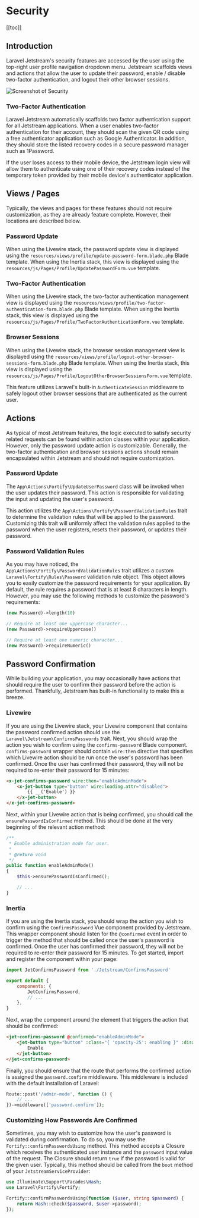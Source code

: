 # Security

[[toc]]

## Introduction

Laravel Jetstream's security features are accessed by the user using the top-right user profile navigation dropdown menu. Jetstream scaffolds views and actions that allow the user to update their password, enable / disable two-factor authentication, and logout their other browser sessions.

![Screenshot of Security](./../../assets/img/security.png)

### Two-Factor Authentication

Laravel Jetstream automatically scaffolds two factor authentication support for all Jetstream applications. When a user enables two-factor authentication for their account, they should scan the given QR code using a free authenticator application such as Google Authenticator. In addition, they should store the listed recovery codes in a secure password manager such as 1Password.

If the user loses access to their mobile device, the Jetstream login view will allow them to authenticate using one of their recovery codes instead of the temporary token provided by their mobile device's authenticator application.

## Views / Pages

Typically, the views and pages for these features should not require customization, as they are already feature complete. However, their locations are described below.

### Password Update

When using the Livewire stack, the password update view is displayed using the `resources/views/profile/update-password-form.blade.php` Blade template. When using the Inertia stack, this view is displayed using the `resources/js/Pages/Profile/UpdatePasswordForm.vue` template.

### Two-Factor Authentication

When using the Livewire stack, the two-factor authentication management view is displayed using the `resources/views/profile/two-factor-authentication-form.blade.php` Blade template. When using the Inertia stack, this view is displayed using the `resources/js/Pages/Profile/TwoFactorAuthenticationForm.vue` template.

### Browser Sessions

When using the Livewire stack, the browser session management view is displayed using the `resources/views/profile/logout-other-browser-sessions-form.blade.php` Blade template. When using the Inertia stack, this view is displayed using the `resources/js/Pages/Profile/LogoutOtherBrowserSessionsForm.vue` template.

This feature utilizes Laravel's built-in `AuthenticateSession` middleware to safely logout other browser sessions that are authenticated as the current user.

## Actions

As typical of most Jetstream features, the logic executed to satisfy security related requests can be found within action classes within your application. However, only the password update action is customizable. Generally, the two-factor authentication and browser sessions actions should remain encapsulated within Jetstream and should not require customization.

### Password Update

The `App\Actions\Fortify\UpdateUserPassword` class will be invoked when the user updates their password. This action is responsible for validating the input and updating the user's password.

This action utilizes the `App\Actions\Fortify\PasswordValidationRules` trait to determine the validation rules that will be applied to the password. Customizing this trait will uniformly affect the validation rules applied to the password when the user registers, resets their password, or updates their password.

### Password Validation Rules

As you may have noticed, the `App\Actions\Fortify\PasswordValidationRules` trait utilizes a custom `Laravel\Fortify\Rules\Password` validation rule object. This object allows you to easily customize the password requirements for your application. By default, the rule requires a password that is at least 8 characters in length. However, you may use the following methods to customize the password's requirements:

```php
(new Password)->length(10)

// Require at least one uppercase character...
(new Password)->requireUppercase()

// Require at least one numeric character...
(new Password)->requireNumeric()
```

## Password Confirmation

While building your application, you may occasionally have actions that should require the user to confirm their password before the action is performed. Thankfully, Jetstream has built-in functionality to make this a breeze.

### Livewire

If you are using the Livewire stack, your Livewire component that contains the password confirmed action should use the `Laravel\Jetstream\ConfirmsPasswords` trait. Next, you should wrap the action you wish to confirm using the `confirms-password` Blade component. `confirms-password` wrapper should contain `wire:then` directive that specifies which Livewire action should be run once the user's password has been confirmed. Once the user has confirmed their password, they will not be required to re-enter their password for 15 minutes:

```html
<x-jet-confirms-password wire:then="enableAdminMode">
    <x-jet-button type="button" wire:loading.attr="disabled">
        {{ __('Enable') }}
    </x-jet-button>
</x-jet-confirms-password>
```

Next, within your Livewire action that is being confirmed, you should call the `ensurePasswordIsConfirmed` method. This should be done at the very beginning of the relevant action method:

```php
/**
 * Enable administration mode for user.
 *
 * @return void
 */
public function enableAdminMode()
{
    $this->ensurePasswordIsConfirmed();

    // ...
}
```

### Inertia

If you are using the Inertia stack, you should wrap the action you wish to confirm using the `ConfirmsPassword` Vue component provided by Jetstream. This wrapper component should listen for the `@confirmed` event in order to trigger the method that should be called once the user's password is confirmed. Once the user has confirmed their password, they will not be required to re-enter their password for 15 minutes. To get started, import and register the component within your page:

```js
import JetConfirmsPassword from './Jetstream/ConfirmsPassword'

export default {
    components: {
        JetConfirmsPassword,
        // ...
    },
}
```

Next, wrap the component around the element that triggers the action that should be confirmed:

```html
<jet-confirms-password @confirmed="enableAdminMode">
    <jet-button type="button" :class="{ 'opacity-25': enabling }" :disabled="enabling">
        Enable
    </jet-button>
</jet-confirms-password>
```

Finally, you should ensure that the route that performs the confirmed action is assigned the `password.confirm` middleware. This middleware is included with the default installation of Laravel:

```php
Route::post('/admin-mode', function () {
    // ...
})->middleware(['password.confirm']);
```

### Customizing How Passwords Are Confirmed

Sometimes, you may wish to customize how the user's password is validated during confirmation. To do so, you may use the `Fortify::confirmPasswordsUsing` method. This method accepts a Closure which receives the authenticated user instance and the `password` input value of the request. The Closure should return `true` if the password is valid for the given user. Typically, this method should be called from the `boot` method of your `JetstreamServiceProvider`:

```php
use Illuminate\Support\Facades\Hash;
use Laravel\Fortify\Fortify;

Fortify::confirmPasswordsUsing(function ($user, string $password) {
    return Hash::check($password, $user->password);
});
```
